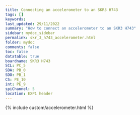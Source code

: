 ```yaml
---
title: Connecting an accelerometer to an SKR3 H743
tags: []
keywords: 
last_updated: 29/11/2022
summary: "How to connect an accelerometer to an SKR3 H743"
sidebar: mydoc_sidebar
permalink: skr_3_h743_accelerometer.html
folder: mydoc
comments: false
toc: false
datatable: true
boardname: SKR3 H743
SCL: PC_5
SDA: PB_0
SDO: PB_1
CS: PE_10
int: PE_9
spiChannel: 5
location: EXP1 header
---
```


{% include custom/accelerometer.html %}
